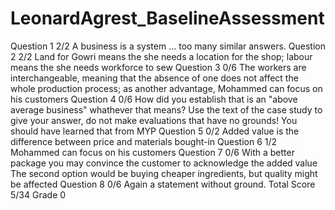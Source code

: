 # LeonardAgrest_BaselineAssessment
Question 1 2/2
A business is a system ... too many similar answers.
Question 2 2/2
Land for Gowri means the she needs a location for the shop; labour means the she needs workforce to sew
Question 3 0/6
The workers are interchangeable, meaning that the absence of one does not affect the whole production process; as another advantage, Mohammed can focus on his customers
Question 4 0/6
How did you establish that is an "above average business" whathever that means? Use the text of the case study to give your answer, do not make evaluations that have no grounds! You should have learned that from MYP
Question 5 0/2
Added value is the difference between price and materials bought-in
Question 6 1/2
Mohammed can focus on his customers
Question 7 0/6
With a better package you may convince the customer to acknowledge the added value The second option would be buying cheaper ingredients, but quality might be affected
Question 8 0/6
Again a statement without ground.
Total Score 5/34 Grade 0

